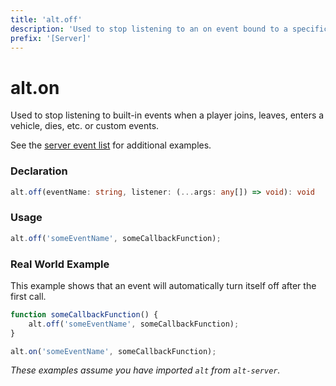 ```yaml
---
title: 'alt.off'
description: 'Used to stop listening to an on event bound to a specific callback function.'
prefix: '[Server]'
---
```


# alt.on

Used to stop listening to built-in events when a player joins, leaves, enters a vehicle, dies, etc. or custom events.

See the [server event list](../articles/server/server-events.md) for additional examples.

### Declaration

```typescript
alt.off(eventName: string, listener: (...args: any[]) => void): void
```

### Usage

```js
alt.off('someEventName', someCallbackFunction);
```

### Real World Example

This example shows that an event will automatically turn itself off after the first call.

```js
function someCallbackFunction() {
    alt.off('someEventName', someCallbackFunction);
}

alt.on('someEventName', someCallbackFunction);
```

_These examples assume you have imported `alt` from `alt-server`._
